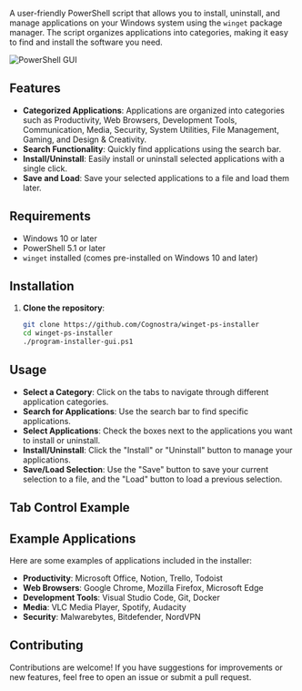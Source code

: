 A user-friendly PowerShell script that allows you to install, uninstall, and manage applications on your Windows system using the `winget` package manager. The script organizes applications into categories, making it easy to find and install the software you need.

![PowerShell GUI](https://i.ibb.co/LRkF7k1/image-2.png)

## Features

- **Categorized Applications**: Applications are organized into categories such as Productivity, Web Browsers, Development Tools, Communication, Media, Security, System Utilities, File Management, Gaming, and Design & Creativity.
- **Search Functionality**: Quickly find applications using the search bar.
- **Install/Uninstall**: Easily install or uninstall selected applications with a single click.
- **Save and Load**: Save your selected applications to a file and load them later.

## Requirements

- Windows 10 or later
- PowerShell 5.1 or later
- `winget` installed (comes pre-installed on Windows 10 and later)

## Installation

1. **Clone the repository**:
   ```bash
   git clone https://github.com/Cognostra/winget-ps-installer
   cd winget-ps-installer
   ./program-installer-gui.ps1
   ```
## Usage

- **Select a Category**: Click on the tabs to navigate through different application categories.
- **Search for Applications**: Use the search bar to find specific applications.
- **Select Applications**: Check the boxes next to the applications you want to install or uninstall.
- **Install/Uninstall**: Click the "Install" or "Uninstall" button to manage your applications.
- **Save/Load Selection**: Use the "Save" button to save your current selection to a file, and the "Load" button to load a previous selection.

## Tab Control Example

## Example Applications

Here are some examples of applications included in the installer:

- **Productivity**: Microsoft Office, Notion, Trello, Todoist
- **Web Browsers**: Google Chrome, Mozilla Firefox, Microsoft Edge
- **Development Tools**: Visual Studio Code, Git, Docker
- **Media**: VLC Media Player, Spotify, Audacity
- **Security**: Malwarebytes, Bitdefender, NordVPN

## Contributing

Contributions are welcome! If you have suggestions for improvements or new features, feel free to open an issue or submit a pull request.
